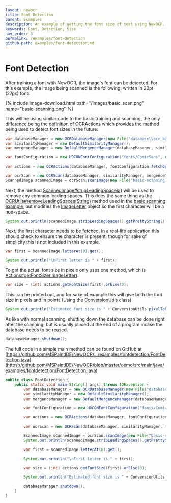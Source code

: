 ```yaml
---
layout: newocr
title: Font Detection
parent: Examples
description: An example of getting the font size of text using NewOCR.
keywords: Font, Detection, Size
nav_order: 3
permalink: /examples/font-detection
github-path: examples/font-detection.md
---
```


# Font Detection

After training a font with NewOCR, the image's font can be detected. For this example, the image being scanned is the following, written in 20pt (27px) font:

{% include image-download.html path="/images/basic_scan.png" name="basic-scanning.png" %}

This will be using similar code to the basic training and scanning, the only difference being the definition of [OCRActions](https://docs.newocr.dev/NewOCR/com/uddernetworks/newocr/recognition/OCRActions.html) which provides the method being used to detect font sizes in the future.

```java
var databaseManager = new OCRDatabaseManager(new File("database\\ocr_basictraining"));
var similarityManager = new DefaultSimilarityManager();
var mergenceManager = new DefaultMergenceManager(databaseManager, similarityManager);

var fontConfiguration = new HOCONFontConfiguration("fonts/ComicSans", new ConfigReflectionCacher(), similarityManager, mergenceManager);

var actions = new OCRActions(databaseManager, fontConfiguration.fetchOptions());

var ocrScan = new OCRScan(databaseManager, similarityManager, mergenceManager, actions);
ScannedImage scannedImage = ocrScan.scanImage(new File("basic-scanning.png"));
```

Next, the method [ScannedImage#stripLeadingSpaces()](https://docs.newocr.dev/NewOCR/com/uddernetworks/newocr/recognition/ScannedImage.html#stripLeadingSpaces()) will be used to remove any common leading spaces. This does the same thing as the [OCRUtils#removeLeadingSpaces(String)](https://docs.newocr.dev/NewOCR/com/uddernetworks/newocr/utils/OCRUtils.html#removeLeadingSpaces(java.lang.String)) method used in the [basic scanning example](/examples/basic-scanning), but modifies the [ImageLetter](https://docs.newocr.dev/NewOCR/com/uddernetworks/newocr/character/ImageLetter.html) object so the first character will be a non-space.

```java
System.out.println(scannedImage.stripLeadingSpaces().getPrettyString());
```

Next, the first character needs to be fetched. In a real-life application this should check to ensure the character is present, though for sake of simplicity this is not included in this example.

```java
var first = scannedImage.letterAt(0).get();

System.out.println("\nFirst letter is " + first);
```

To get the actual font size in pixels only uses one method, which is [Actions#getFontSize(ImageLetter)](https://docs.newocr.dev/NewOCR/com/uddernetworks/newocr/recognition/Actions.html#getFontSize(com.uddernetworks.newocr.character.ImageLetter)).

```java
var size = (int) actions.getFontSize(first).orElse(0);
```

This can be printed out, and for sake of example this will give both the font size in pixels and in points (Using the [ConversionUtils](https://docs.newocr.dev/NewOCR/com/uddernetworks/newocr/utils/ConversionUtils.html) class)

```java
System.out.println("Estimated font size is " + ConversionUtils.pixelToPoint(size) + "pt or " + size + "px");
```

As like with normal scanning, shutting down the database can be done right after the scanning, but is usually placed at the end of a program incase the database needs to be reused.

```java
databaseManager.shutdown();
```



The full code in a simple main method can be found on GitHub at [https://github.com/MSPaintIDE/NewOCR/.../examples/fontdetection/FontDetection.java](https://github.com/MSPaintIDE/NewOCR/blob/master/demo/src/main/java/examples/fontdetection/FontDetection.java)

```java
public class FontDetection {
    public static void main(String[] args) throws IOException {
        var databaseManager = new OCRDatabaseManager(new File("database\\ocr_basictraining"));
        var similarityManager = new DefaultSimilarityManager();
        var mergenceManager = new DefaultMergenceManager(databaseManager, similarityManager);

        var fontConfiguration = new HOCONFontConfiguration("fonts/ComicSans", new ConfigReflectionCacher(), similarityManager, mergenceManager);

        var actions = new OCRActions(databaseManager, fontConfiguration.fetchOptions());

        var ocrScan = new OCRScan(databaseManager, similarityManager, mergenceManager, actions);

        ScannedImage scannedImage = ocrScan.scanImage(new File("basic-scanning.png"));
        System.out.println(scannedImage.stripLeadingSpaces().getPrettyString());

        var first = scannedImage.letterAt(0).get();

        System.out.println("\nFirst letter is " + first);

        var size = (int) actions.getFontSize(first).orElse(0);

        System.out.println("Estimated font size is " + ConversionUtils.pixelToPoint(size) + "pt or " + size + "px");

        databaseManager.shutdown();
    }
}
```

